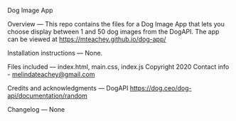 Dog Image App

Overview — This repo contains the files for a Dog Image App that lets you choose display between 1 and 50 dog images from the DogAPI. The app can be viewed at https://mteachey.github.io/dog-app/ 

Installation instructions — None.

Files included — index.html, main.css, index.js
Copyright 2020
Contact info - melindateachey@gmail.com

Credits and acknowledgments — DogAPI https://dog.ceo/dog-api/documentation/random

Changelog — None

